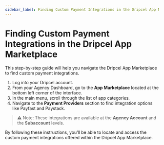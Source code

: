 ```yaml
---
sidebar_label: Finding Custom Payment Integrations in the Dripcel App Marketplace
---
```


# Finding Custom Payment Integrations in the Dripcel App Marketplace


This step-by-step guide will help you navigate the Dripcel App Marketplace to find custom payment integrations.

1. Log into your Dripcel account.
2. From your Agency Dashboard, go to the **App Marketplace** located at the bottom left corner of the interface.
3. In the main menu, scroll through the list of app categories.
4. Navigate to the **Payment Providers** section to find integration options like Payfast and Paystack.

> ⚠️ Note: These integrations are available at the **Agency Account** and the **Subaccount** levels.

By following these instructions, you’ll be able to locate and access the custom payment integrations offered within the Dripcel App Marketplace.